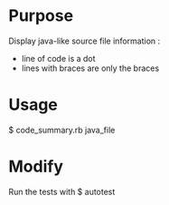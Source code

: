 # Purpose

Display java-like source file information : 
- line of code is a dot
- lines with braces are only the braces

# Usage 
$ code_summary.rb java_file

# Modify
Run the tests with
$ autotest
